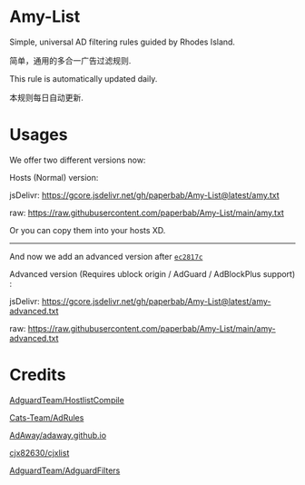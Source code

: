 # Amy-List

Simple, universal AD filtering rules guided by Rhodes Island.

简单，通用的多合一广告过滤规则.

This rule is automatically updated daily.

本规则每日自动更新.

# Usages

We offer two different versions now:

Hosts (Normal) version:

jsDelivr: https://gcore.jsdelivr.net/gh/paperbab/Amy-List@latest/amy.txt

raw: https://raw.githubusercontent.com/paperbab/Amy-List/main/amy.txt

Or you can copy them into your hosts XD.

---

And now we add an advanced version after [`ec2817c`](https://github.com/Natsuki-Kaede/Sophie-List/commit/ec2817c1d6200437e8af15dbc426b69b187975cc)

Advanced version (Requires ublock origin / AdGuard / AdBlockPlus support) :

jsDelivr: https://gcore.jsdelivr.net/gh/paperbab/Amy-List@latest/amy-advanced.txt

raw: https://raw.githubusercontent.com/paperbab/Amy-List/main/amy-advanced.txt

# Credits

[AdguardTeam/HostlistCompile](https://github.com/AdguardTeam/HostlistCompiler)

[Cats-Team/AdRules](https://github.com/Cats-Team/AdRules)

[AdAway/adaway.github.io](https://github.com/AdAway/adaway.github.io/)

[cjx82630/cjxlist](https://github.com/cjx82630/cjxlist)

[AdguardTeam/AdguardFilters](https://github.com/AdguardTeam/AdGuardFilters)
